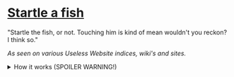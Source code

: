 # [Startle a fish](https://www.startle-the-fish.nl/)
"Startle the fish, or not. Touching him is kind of mean wouldn't you reckon? I think so."

_As seen on various Useless Website indices, wiki's and sites._

<details><summary>How it works (SPOILER WARNING!)</summary>
<p>
The code is very simply. While one could have modeled it in a more complex way, this
was not necessary in my opinion.

There exist various variables containing fish states: regular, neutral (not smiling),
sad and dead fish.

Based on some randomness the fish moves after it gets clicked (startled) and the clicks are counted.

At various amounts of clicks, the code switches between these states. After 10 clicks,
the fish would go into neutral and after 80 clicks and some randomness it would go into sad.
At exactly 100 clicks the fish will go into the state dead and the user will see a message that the
fish has died.

Curious users might click the dead fish again. If they do this, they discover a goodbye note left by
Startle, the fish. They discover that the message ("Startle the fish, or not. Touching him is kind of
mean wouldn't you reckon? I think so.") at the beginning merely introduced the fish named Startle,
instead of instructing the player/visitor to startle it.

Bonuses: when clicking 'I think so' in the message at the beginning, indicating that you agree touching
the fish is mean, you get to the actual good ending of the game. There, clicking 'Play again?' results
in you losing that good karma.
</p>
</details>
